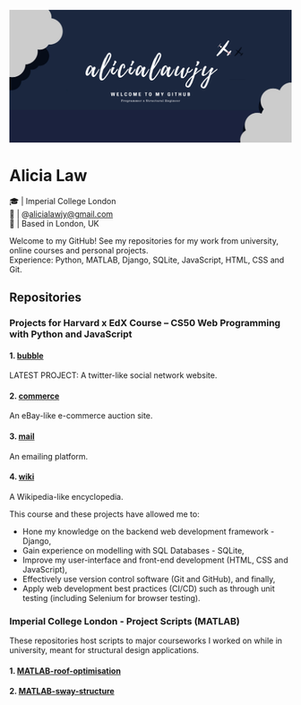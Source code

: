 ![Header](https://github.com/alicialawjy/alicialawjy/blob/main/alicialawjy.png)
# Alicia Law 
🎓  | Imperial College London <br>
📧  | @alicialawjy@gmail.com <br>
📍  | Based in London, UK <br>

Welcome to my GitHub! See my repositories for my work from university, online courses and personal projects. <br>
Experience: Python, MATLAB, Django, SQLite, JavaScript, HTML, CSS and Git.

## Repositories
### Projects for Harvard x EdX Course – CS50 Web Programming with Python and JavaScript

#### 1. [bubble](https://github.com/alicialawjy/bubble)
LATEST PROJECT: A twitter-like social network website. 

#### 2. [commerce](https://github.com/alicialawjy/commerce)
An eBay-like e-commerce auction site.

#### 3. [mail](https://github.com/alicialawjy/mail)
An emailing platform.

#### 4. [wiki](https://github.com/alicialawjy/wiki)
A Wikipedia-like encyclopedia. 

This course and these projects have allowed me to:
-	Hone my knowledge on the backend web development framework - Django, 
-	Gain experience on modelling with SQL Databases - SQLite, 
-	Improve my user-interface and front-end development (HTML, CSS and JavaScript), 
-	Effectively use version control software (Git and GitHub), and finally, 
-	Apply web development best practices (CI/CD) such as through unit testing (including Selenium for browser testing).


### Imperial College London - Project Scripts (MATLAB)
These repositories host scripts to major courseworks I worked on while in university, meant for structural design applications.
#### 1. [MATLAB-roof-optimisation](https://github.com/alicialawjy/MATLAB-roof-optimisation)

#### 2. [MATLAB-sway-structure](https://github.com/alicialawjy/MATLAB-sway-structure)
